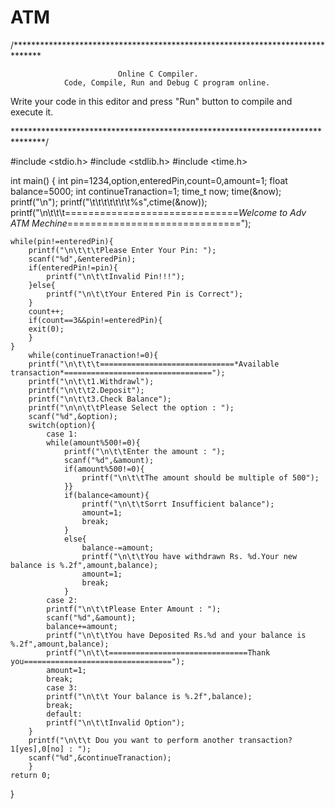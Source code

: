 # ATM
/******************************************************************************

                            Online C Compiler.
                Code, Compile, Run and Debug C program online.
Write your code in this editor and press "Run" button to compile and execute it.

*******************************************************************************/

#include <stdio.h>
#include <stdlib.h>
#include <time.h>

int main()
{
    int pin=1234,option,enteredPin,count=0,amount=1;
    float balance=5000;
    int continueTranaction=1;
    time_t now;
    time(&now);
    printf("\n");
    printf("\t\t\t\t\t\t\t%s",ctime(&now));
    printf("\n\t\t\t==============================*Welcome to Adv ATM Mechine*==============================");
    
    while(pin!=enteredPin){
        printf("\n\t\t\tPlease Enter Your Pin: ");
        scanf("%d",&enteredPin);
        if(enteredPin!=pin){
            printf("\n\t\tInvalid Pin!!!");
        }else{
            printf("\n\t\tYour Entered Pin is Correct");
        }
        count++;
        if(count==3&&pin!=enteredPin){
        exit(0);
        }
    }
        while(continueTranaction!=0){
        printf("\n\t\t\t==============================*Available transaction*=================================");
        printf("\n\t\t1.Withdrawl");
        printf("\n\t\t2.Deposit");
        printf("\n\t\t3.Check Balance");
        printf("\n\n\t\tPlease Select the option : ");
        scanf("%d",&option);
        switch(option){
            case 1:
            while(amount%500!=0){
                printf("\n\t\tEnter the amount : ");
                scanf("%d",&amount);
                if(amount%500!=0){
                    printf("\n\t\tThe amount should be multiple of 500");
                }}
                if(balance<amount){
                    printf("\n\t\tSorrt Insufficient balance");
                    amount=1;
                    break;
                }
                else{
                    balance-=amount;
                    printf("\n\t\tYou have withdrawn Rs. %d.Your new balance is %.2f",amount,balance);
                    amount=1;
                    break;
                }
            case 2:
            printf("\n\t\tPlease Enter Amount : ");
            scanf("%d",&amount);
            balance+=amount;
            printf("\n\t\tYou have Deposited Rs.%d and your balance is %.2f",amount,balance);
            printf("\n\t\t===============================Thank you=================================");
            amount=1;
            break;
            case 3:
            printf("\n\t\t Your balance is %.2f",balance);
            break;
            default:
            printf("\n\t\tInvalid Option");
        }
        printf("\n\t\t Dou you want to perform another transaction? 1[yes],0[no] : ");
        scanf("%d",&continueTranaction);
        }
    return 0;
}
